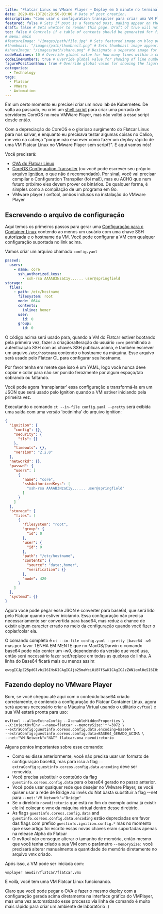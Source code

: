```yaml
---
title: "Flatcar Linux no VMware Player — Deploy em 5 minute no terminal" # Title of the blog post.
date: 2020-09-13T20:28:50-03:00 # Date of post creation.
description: "Como usar o configuration transpiler para criar uma VM Flatcar" # Description used for search engine.
featured: false # Sets if post is a featured post, making appear on the home page side bar.
draft: false # Sets whether to render this page. Draft of true will not be rendered.
toc: false # Controls if a table of contents should be generated for first-level links automatically.
# menu: main
#featureImage: "/images/path/file.jpg" # Sets featured image on blog post.
#thumbnail: "/images/path/thumbnail.png" # Sets thumbnail image appearing inside card on homepage.
#shareImage: "/images/path/share.png" # Designate a separate image for social media sharing.
codeMaxLines: 10 # Override global value for how many lines within a code block before auto-collapsing.
codeLineNumbers: true # Override global value for showing of line numbers within code block.
figurePositionShow: true # Override global value for showing the figure label.
categories:
  - Technology
tags:
  - Flatcar
  - VMWare
  - Automation
---
```


Em um certo momento eu precisei criar um novo lab de Kubernetes. De volta ao passado, eu criei um [shell script](https://github.com/rikatz/coreos-vmplayer-deployer) para criar uma porrada de servidores CoreOS no meu VMWare Player, mas não voltei a esse script desde então.

Com a depreciação do CoreOS e o glorioso surgimento do Flatcar Linux para nos salvar, e enquanto eu precisava testar algumas coisas no Calico, me veio na cabeça "porque não escrever como fazer um deploy rápido de uma VM Flatcar Linux no VMware Player sem script?". E aqui vamos nós!

Você precisará:

* [OVA do Flatcar Linux](https://stable.release.flatcar-linux.net/amd64-usr/current/flatcar_production_vmware_ova.ova)
* [CoreOS Configuration Transpiler](https://github.com/flatcar-linux/container-linux-config-transpiler/releases) (ou você pode escrever seu próprio arquivo [Ignition](https://docs.flatcar-linux.org/ignition/what-is-ignition/), o que não é recomendado).  Por sinal, você vai precisar compilar o Configuration Transpiler (foi mal!), mas eu ACHO que num futuro próximo eles devem prover os binários. De qualquer forma, é simples como a compilação de um programa em Go.
* VMware player / ovftool, ambos inclusos na instalação do VMware Player

## Escrevendo o arquivo de configuração

Aqui temos os primeiros passos para gerar uma [Configuração para o Container Linux](https://docs.flatcar-linux.org/container-linux-config-transpiler/doc/examples/) contendo ao menos um usuário com uma chave SSH autorizada e o hostname da VM. Você pode configurar a VM com qualquer configuração suportada no link acima.

Vamos criar um arquivo chamado ``config.yaml``

```yaml
passwd:
  users:
    - name: core
      ssh_authorized_keys:
        - ssh-rsa AAAAB3NzaC1y...... user@springfield
storage:
  files:
    - path: /etc/hostname
      filesystem: root
      mode: 0644
      contents: 
        inline: homer
      user:
        id: 0
      group:
        id: 0
```

O código acima será usado para, quando a VM do Flatcar estiver bootando pela primeira vez, fazer a criação/alteração do usuário ``core`` permitindo a autenticação SSH com as chaves SSH publicas acima, e também escrever um arquivo ``/etc/hostname`` contendo o hostname da máquina. Esse arquivo será usado pelo Flatcar CL para configurar seu hostname.

Por favor tenha em mente que isso é um YAML, logo você nunca deve copiar e colar para não ser punido ferozmente por algum espaço/tab sobrando ou faltando.

Você pode agora 'transplantar' essa configuração e transformá-la em um JSON que será usado pelo Ignition quando a VM estiver iniciando pela primeira vez.

Executando o comando ``ct --in-file config.yaml --pretty`` será exibida uma saída com uma versão 'botininha' do arquivo ignition:

```json
{ 
  "ignition": { 
    "config": {}, 
    "security": { 
      "tls": {} 
    }, 
    "timeouts": {}, 
    "version": "2.2.0" 
  }, 
  "networkd": {}, 
  "passwd": { 
    "users": [ 
      { 
        "name": "core", 
        "sshAuthorizedKeys": [ 
          "ssh-rsa AAAAB3NzaC1y...... user@springfield"
        ] 
      } 
    ] 
  }, 
  "storage": { 
    "files": [ 
      { 
        "filesystem": "root",
        "group": { 
          "id": 0 
        }, 
        "user": { 
          "id": 0 
        }, 
        "path": "/etc/hostname", 
        "contents": { 
          "source": "data:,homer", 
          "verification": {} 
        }, 
        "mode": 420 
      } 
    ] 
  }, 
  "systemd": {} 
}
```

Agora você pode pegar esse JSON e converter para base64, que será lido pelo Flatcar quando estiver iniciando. Essa configuração não precisa necessariamente ser convertida para base64, mas reduz a chance de existir algum caracter errado no meio da configuração quando você fizer o copiar/colar ela.

O comando completo é ``ct --in-file config.yaml --pretty |base64 -w0`` mas por favor TENHA EM MENTE que no MacOS/Darwin o comando base64 pode não conter um -w0, dependendo da versão que você usa, então será necessário fazer sed/replace em todas as quebras de linha. A linha do Base64 ficará mais ou menos assim: 

```
ewogICJpZ25pdGlvbiI6IHsKICAgICJjb25maWciOiB7fSwKICAgICJzZWN1cml0eSI6IHsKICAgICAgInRscyI6IHt9CiAgICB9LAogICAgInRpbWVvdXRzIjoge30sCiAgICAidmVyc2lvbiI6ICIyLjIuMCIKICB9LAogICJuZXR3b3JrZCI6IHt9LAogICJwYXNzd2QiOiB7CiAgICAidXNlcnMiOiBbCiAgICAgIHsKICAgICAgICAibmFtZSI6ICJjb3JlIiwKICAgICAgICAic3NoQXV0aG9yaXplZEtleXMiOiBbCiAgICAgICAgICAic3NoLXJzYSBBQUFBQjNOemF[........]
```

## Fazendo deploy no VMware Player

Bom, se você chegou até aqui com o conteúdo base64 criado corretamente, e contendo a configuração do Flatcar Container Linux, agora será apenas necessário criar a Máquina Virtual usando o utilitário ``ovftool`` e sua VM estará pronta para uso:

```shell
ovftool --allowExtraConfig --X:enableHiddenProperties \
--X:injectOvfEnv --name=flatcar --memorySize:'*'=3072 \
--extraConfig:guestinfo.coreos.config.data.encoding=base64 \
--extraConfig:guestinfo.coreos.config.data=BASE64_GERADO_ACIMA \
--net:"VM Network"="NAT" flatcar.ova novodiretorio
```

Alguns pontos importantes sobre esse comando:
* Como eu disse anteriormente, você não precisa usar um formato de configuração base64, mas para isso a flag ``--extraConfig:guestinfo.coreos.config.data.encoding`` deve ser removida.
* Você precisa substituir o conteúdo da flag ``guestinfo.coreos.config.data`` para o base64 gerado no passo anterior.
* Você pode usar qualquer rede que desejar no VMware Player, se você quiser usar a rede de Bridge ao invés do Nat basta substituir a flag --net para ``--net:"VM Network"="Bridge"``
* Se o diretório ``novodiretorio`` que está no fim do exemplo acima já existir ele irá colocar o vmx da máquina virtual dentro desse diretório.
* As flags ``guestinfo.coreos.config.data`` and ``guestinfo.coreos.config.data.encoding`` estão depreciadas em favor das flags com prefixo ``guestinfo.ignition.config.*`` mas no momento que esse artigo foi escrito essas novas chaves eram suportadas apenas na release Alpha do Flatcar
* O ovftool não consegue alterar o tamanho de memória, então mesmo que você tenha criado a sua VM com o parâmetro ``--memorySize:`` você precisará alterar manualmente a quantidade de memória diretamente no arquivo vmx criado.

Após isso, a VM pode ser iniciada com:

``vmplayer newdir/flatcar/flatcar.vmx``

E voilà, você tem uma VM Flatcar Linux funcionando.

Claro que você pode pegar o OVA e fazer o mesmo deploy com a configuração gerada acima diretamente na interface gráfica do VMPlayer, mas uma vez automatizado esse processo via linha de comando é muito mais rápido para criar um ambiente de laboratório :)